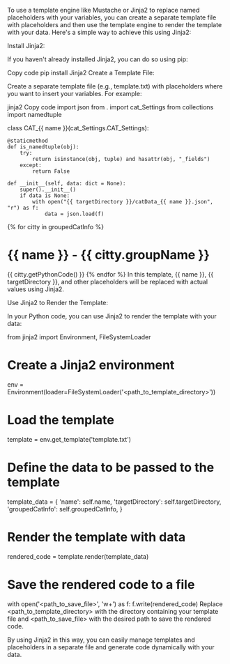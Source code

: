 To use a template engine like Mustache or Jinja2 to replace named placeholders with your variables, you can create a separate template file with placeholders and then use the template engine to render the template with your data. Here's a simple way to achieve this using Jinja2:

Install Jinja2:

If you haven't already installed Jinja2, you can do so using pip:

Copy code
pip install Jinja2
Create a Template File:

Create a separate template file (e.g., template.txt) with placeholders where you want to insert your variables. For example:

jinja2
Copy code
import json
from . import cat_Settings
from collections import namedtuple

class CAT_{{ name }}(cat_Settings.CAT_Settings):

    @staticmethod
    def is_namedtuple(obj):
        try:
            return isinstance(obj, tuple) and hasattr(obj, "_fields")
        except:
            return False

    def __init__(self, data: dict = None):
        super().__init__()
        if data is None:
            with open("{{ targetDirectory }}/catData_{{ name }}.json", "r") as f:
                data = json.load(f)

{% for citty in groupedCatInfo %}
# {{ name }} - {{ citty.groupName }}
{{ citty.getPythonCode() }}
{% endfor %}
In this template, {{ name }}, {{ targetDirectory }}, and other placeholders will be replaced with actual values using Jinja2.

Use Jinja2 to Render the Template:

In your Python code, you can use Jinja2 to render the template with your data:

from jinja2 import Environment, FileSystemLoader

# Create a Jinja2 environment
env = Environment(loader=FileSystemLoader('<path_to_template_directory>'))

# Load the template
template = env.get_template('template.txt')

# Define the data to be passed to the template
template_data = {
    'name': self.name,
    'targetDirectory': self.targetDirectory,
    'groupedCatInfo': self.groupedCatInfo,
}

# Render the template with data
rendered_code = template.render(template_data)

# Save the rendered code to a file
with open('<path_to_save_file>', 'w+') as f:
    f.write(rendered_code)
Replace <path_to_template_directory> with the directory containing your template file and <path_to_save_file> with the desired path to save the rendered code.

By using Jinja2 in this way, you can easily manage templates and placeholders in a separate file and generate code dynamically with your data.